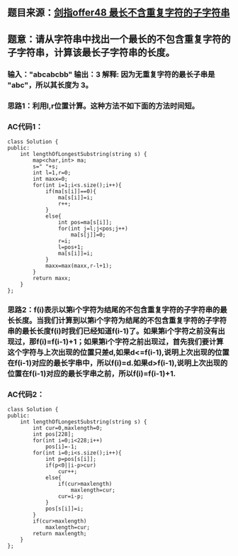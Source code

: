 ## 题目来源：[剑指offer48 最长不含重复字符的子字符串](https://leetcode-cn.com/problems/zui-chang-bu-han-zhong-fu-zi-fu-de-zi-zi-fu-chuan-lcof/)

## 题意：请从字符串中找出一个最长的不包含重复字符的子字符串，计算该最长子字符串的长度。

### 输入："abcabcbb" 输出：3  解释: 因为无重复字符的最长子串是 "abc"，所以其长度为 3。

### 思路1：利用l,r位置计算。这种方法不如下面的方法时间短。

### AC代码1：

```
class Solution {
public:
    int lengthOfLongestSubstring(string s) {
        map<char,int> ma;
        s=" "+s;
        int l=1,r=0;
        int maxx=0;
        for(int i=1;i<s.size();i++){
            if(ma[s[i]]==0){
                ma[s[i]]=i;
                r++;
            }
            else{
                int pos=ma[s[i]];
                for(int j=l;j<pos;j++)
                    ma[s[j]]=0;
                r=i;
                l=pos+1;
                ma[s[i]]=i;
            }
            maxx=max(maxx,r-l+1);
        }
        return maxx;
    }
};
```
### 思路2：f(i)表示以第i个字符为结尾的不包含重复字符的子字符串的最长长度。当我们计算到以第i个字符为结尾的不包含重复字符的子字符串的最长长度f(i)时我们已经知道f(i-1)了。如果第i个字符之前没有出现过，那f(i)=f(i-1)+1；如果第i个字符之前出现过，首先我们要计算这个字符与上次出现的位置只差d,如果d<=f(i-1),说明上次出现的位置在f(i-1)对应的最长字串中，所以f(i)=d.如果d>f(i-1),说明上次出现的位置在f(i-1)对应的最长字串之前，所以f(i)=f(i-1)+1.
### AC代码2：
```
class Solution {
public:
    int lengthOfLongestSubstring(string s) {
        int cur=0,maxlength=0;
        int pos[228];
        for(int i=0;i<228;i++)
            pos[i]=-1;
        for(int i=0;i<s.size();i++){
            int p=pos[s[i]];
            if(p<0||i-p>cur)
                cur++;
            else{
                if(cur>maxlength)
                    maxlength=cur;
                cur=i-p;
            }
            pos[s[i]]=i;
        }
        if(cur>maxlength)
            maxlength=cur;
        return maxlength;
    }
};
```
